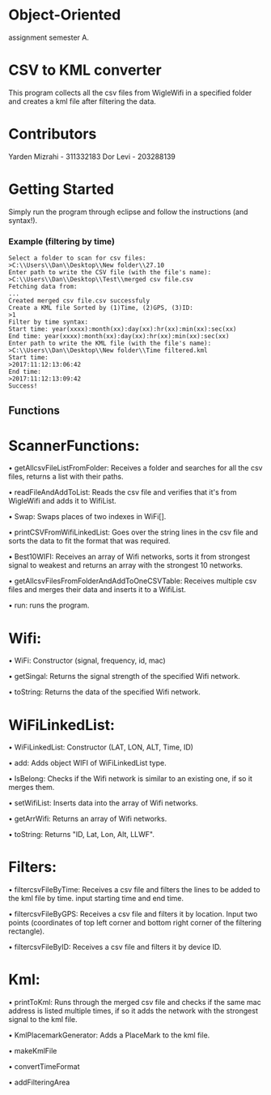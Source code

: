 # Object-Oriented
assignment semester A.

# CSV to KML converter

This program collects all the csv files from WigleWifi in a specified folder and creates a kml file after filtering the data.

# Contributors

Yarden Mizrahi - 311332183 Dor Levi - 203288139

# Getting Started

Simply run the program through eclipse and follow the instructions (and syntax!).

### Example (filtering by time)
```
Select a folder to scan for csv files: 
>C:\\Users\\Dan\\Desktop\\New folder\\27.10
Enter path to write the CSV file (with the file's name): 
>C:\\Users\\Dan\\Desktop\\Test\\merged csv file.csv
Fetching data from:
...
Created merged csv file.csv successfuly
Create a KML file Sorted by (1)Time, (2)GPS, (3)ID: 
>1
Filter by time syntax:
Start time: year(xxxx):month(xx):day(xx):hr(xx):min(xx):sec(xx) 
End time: year(xxxx):month(xx):day(xx):hr(xx):min(xx):sec(xx)
Enter path to write the KML file (with the file's name): 
>C:\\Users\\Dan\\Desktop\\New folder\\Time filtered.kml
Start time: 
>2017:11:12:13:06:42
End time: 
>2017:11:12:13:09:42
Success!
```

## Functions

# ScannerFunctions:

•	getAllcsvFileListFromFolder: Receives a folder and searches for all the csv files, returns a list with their paths.

•	readFileAndAddToList: Reads the csv file and verifies that it's from WigleWifi and adds it to WifiList.

•	Swap: Swaps places of two indexes in WiFi[].

•	printCSVFromWifiLinkedList: Goes over the string lines in the csv file and sorts the data to fit the format that was required.

•	Best10WIFI: Receives an array of Wifi networks, sorts it from strongest signal to weakest and returns an array with the strongest 10 networks.

•	getAllcsvFilesFromFolderAndAddToOneCSVTable: Receives multiple csv files and merges their data and inserts it to a WifiList.

•	run: runs the program.

# Wifi:

•	WiFi: Constructor (signal, frequency, id, mac)

•	getSingal: Returns the signal strength of the specified Wifi network.

•	toString: Returns the data of the specified Wifi network.

# WiFiLinkedList:

•	WiFiLinkedList: Constructor (LAT, LON, ALT, Time, ID)

•	add: Adds object WIFI of WiFiLinkedList type.

•	IsBelong: Checks if the Wifi network is similar to an existing one, if so it merges them.

•	setWifiList: Inserts data into the array of Wifi networks.

•	getArrWifi: Returns an array of Wifi networks.

•	toString: Returns "ID, Lat, Lon, Alt, LLWF".

# Filters:

•	filtercsvFileByTime: Receives a csv file and filters the lines to be added to the kml file by time. input starting time and end time.

•	filtercsvFileByGPS: Receives a csv file and filters it by location. Input two points (coordinates of top left corner and bottom right corner of the filtering rectangle).

•	filtercsvFileByID: Receives a csv file and filters it by device ID.

# Kml:

•	printToKml: Runs through the merged csv file and checks if the same mac address is listed multiple times, if so it adds the network with the strongest signal to the kml file.

•	KmlPlacemarkGenerator: Adds a PlaceMark to the kml file.

• makeKmlFile

• convertTimeFormat

• addFilteringArea
